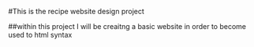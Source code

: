 #This is the recipe website design project

##within this project I will be creaitng a basic website in order to become used to html syntax